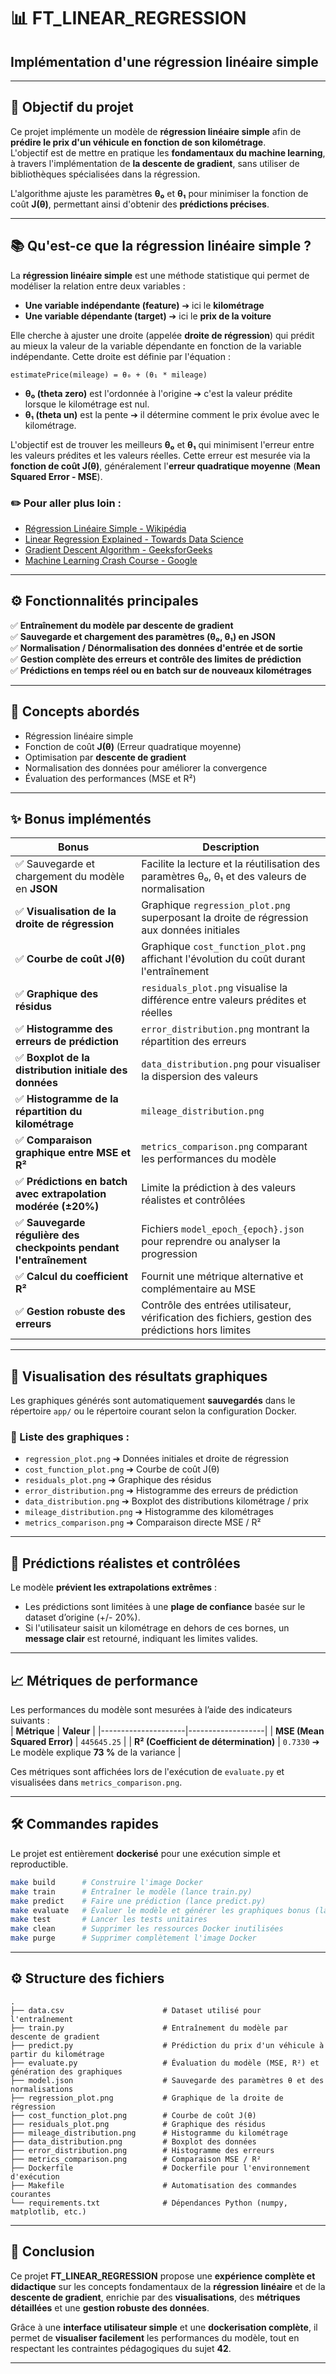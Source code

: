 # 📊 FT_LINEAR_REGRESSION  
## Implémentation d'une régression linéaire simple

---

## 📌 Objectif du projet  
Ce projet implémente un modèle de **régression linéaire simple** afin de **prédire le prix d'un véhicule en fonction de son kilométrage**.  
L'objectif est de mettre en pratique les **fondamentaux du machine learning**, à travers l'implémentation de **la descente de gradient**, sans utiliser de bibliothèques spécialisées dans la régression.

L'algorithme ajuste les paramètres **θ₀** et **θ₁** pour minimiser la fonction de coût **J(θ)**, permettant ainsi d'obtenir des **prédictions précises**.

---

## 📚 Qu'est-ce que la régression linéaire simple ?

La **régression linéaire simple** est une méthode statistique qui permet de modéliser la relation entre deux variables :
- **Une variable indépendante (feature)** ➔ ici le **kilométrage**
- **Une variable dépendante (target)** ➔ ici le **prix de la voiture**

Elle cherche à ajuster une droite (appelée **droite de régression**) qui prédit au mieux la valeur de la variable dépendante en fonction de la variable indépendante. Cette droite est définie par l'équation :

```
estimatePrice(mileage) = θ₀ + (θ₁ * mileage)
```

- **θ₀ (theta zero)** est l'ordonnée à l'origine ➔ c'est la valeur prédite lorsque le kilométrage est nul.
- **θ₁ (theta un)** est la pente ➔ il détermine comment le prix évolue avec le kilométrage.

L'objectif est de trouver les meilleurs **θ₀** et **θ₁** qui minimisent l'erreur entre les valeurs prédites et les valeurs réelles. Cette erreur est mesurée via la **fonction de coût J(θ)**, généralement l'**erreur quadratique moyenne** (**Mean Squared Error - MSE**).

### ✏️ Pour aller plus loin :
- [Régression Linéaire Simple - Wikipédia](https://fr.wikipedia.org/wiki/R%C3%A9gression_lin%C3%A9aire)
- [Linear Regression Explained - Towards Data Science](https://towardsdatascience.com/linear-regression-detailed-view-ea73175f6e86)
- [Gradient Descent Algorithm - GeeksforGeeks](https://www.geeksforgeeks.org/gradient-descent-in-linear-regression/)
- [Machine Learning Crash Course - Google](https://developers.google.com/machine-learning/crash-course)

---

## ⚙️ Fonctionnalités principales

✅ **Entraînement du modèle par descente de gradient**  
✅ **Sauvegarde et chargement des paramètres (θ₀, θ₁) en JSON**  
✅ **Normalisation / Dénormalisation des données d'entrée et de sortie**  
✅ **Gestion complète des erreurs et contrôle des limites de prédiction**  
✅ **Prédictions en temps réel ou en batch sur de nouveaux kilométrages**

---

## 🧠 Concepts abordés

- Régression linéaire simple  
- Fonction de coût **J(θ)** (Erreur quadratique moyenne)  
- Optimisation par **descente de gradient**  
- Normalisation des données pour améliorer la convergence  
- Évaluation des performances (MSE et R²)

---

## ✨ Bonus implémentés

| Bonus | Description |
|-------|-------------|
| ✅ Sauvegarde et chargement du modèle en **JSON** | Facilite la lecture et la réutilisation des paramètres θ₀, θ₁ et des valeurs de normalisation |
| ✅ **Visualisation de la droite de régression** | Graphique `regression_plot.png` superposant la droite de régression aux données initiales |
| ✅ **Courbe de coût J(θ)** | Graphique `cost_function_plot.png` affichant l'évolution du coût durant l'entraînement |
| ✅ **Graphique des résidus** | `residuals_plot.png` visualise la différence entre valeurs prédites et réelles |
| ✅ **Histogramme des erreurs de prédiction** | `error_distribution.png` montrant la répartition des erreurs |
| ✅ **Boxplot de la distribution initiale des données** | `data_distribution.png` pour visualiser la dispersion des valeurs |
| ✅ **Histogramme de la répartition du kilométrage** | `mileage_distribution.png` |
| ✅ **Comparaison graphique entre MSE et R²** | `metrics_comparison.png` comparant les performances du modèle |
| ✅ **Prédictions en batch avec extrapolation modérée (±20%)** | Limite la prédiction à des valeurs réalistes et contrôlées |
| ✅ **Sauvegarde régulière des checkpoints pendant l'entraînement** | Fichiers `model_epoch_{epoch}.json` pour reprendre ou analyser la progression |
| ✅ **Calcul du coefficient R²** | Fournit une métrique alternative et complémentaire au MSE |
| ✅ **Gestion robuste des erreurs** | Contrôle des entrées utilisateur, vérification des fichiers, gestion des prédictions hors limites |

---

## 🚀 Visualisation des résultats graphiques

Les graphiques générés sont automatiquement **sauvegardés** dans le répertoire `app/` ou le répertoire courant selon la configuration Docker.  
### 📂 Liste des graphiques :
- `regression_plot.png` ➔ Données initiales et droite de régression  
- `cost_function_plot.png` ➔ Courbe de coût J(θ)  
- `residuals_plot.png` ➔ Graphique des résidus  
- `error_distribution.png` ➔ Histogramme des erreurs de prédiction  
- `data_distribution.png` ➔ Boxplot des distributions kilométrage / prix  
- `mileage_distribution.png` ➔ Histogramme des kilométrages  
- `metrics_comparison.png` ➔ Comparaison directe MSE / R²  

---

## 📌 Prédictions réalistes et contrôlées

Le modèle **prévient les extrapolations extrêmes** :  
- Les prédictions sont limitées à une **plage de confiance** basée sur le dataset d’origine (+/- 20%).  
- Si l'utilisateur saisit un kilométrage en dehors de ces bornes, un **message clair** est retourné, indiquant les limites valides.

---

## 📈 Métriques de performance

Les performances du modèle sont mesurées à l’aide des indicateurs suivants :  
| **Métrique**        | **Valeur**        |
|---------------------|-------------------|
| **MSE (Mean Squared Error)** | `445645.25` |
| **R² (Coefficient de détermination)** | `0.7330` ➔ Le modèle explique **73 %** de la variance |

Ces métriques sont affichées lors de l'exécution de `evaluate.py` et visualisées dans `metrics_comparison.png`.

---

## 🛠️ Commandes rapides

Le projet est entièrement **dockerisé** pour une exécution simple et reproductible.

```bash
make build      # Construire l'image Docker
make train      # Entraîner le modèle (lance train.py)
make predict    # Faire une prédiction (lance predict.py)
make evaluate   # Évaluer le modèle et générer les graphiques bonus (lance evaluate.py)
make test       # Lancer les tests unitaires
make clean      # Supprimer les ressources Docker inutilisées
make purge      # Supprimer complètement l'image Docker
```

---

## ⚙️ Structure des fichiers
```
.
├── data.csv                      # Dataset utilisé pour l'entraînement
├── train.py                      # Entraînement du modèle par descente de gradient
├── predict.py                    # Prédiction du prix d'un véhicule à partir du kilométrage
├── evaluate.py                   # Évaluation du modèle (MSE, R²) et génération des graphiques
├── model.json                    # Sauvegarde des paramètres θ et des normalisations
├── regression_plot.png           # Graphique de la droite de régression
├── cost_function_plot.png        # Courbe de coût J(θ)
├── residuals_plot.png            # Graphique des résidus
├── mileage_distribution.png      # Histogramme du kilométrage
├── data_distribution.png         # Boxplot des données
├── error_distribution.png        # Histogramme des erreurs
├── metrics_comparison.png        # Comparaison MSE / R²
├── Dockerfile                    # Dockerfile pour l'environnement d'exécution
├── Makefile                      # Automatisation des commandes courantes
└── requirements.txt              # Dépendances Python (numpy, matplotlib, etc.)
```

---

## 🎯 Conclusion

Ce projet **FT_LINEAR_REGRESSION** propose une **expérience complète et didactique** sur les concepts fondamentaux de la **régression linéaire** et de la **descente de gradient**, enrichie par des **visualisations**, des **métriques détaillées** et une **gestion robuste des données**.  

Grâce à une **interface utilisateur simple** et une **dockerisation complète**, il permet de **visualiser facilement** les performances du modèle, tout en respectant les contraintes pédagogiques du sujet **42**.

---
